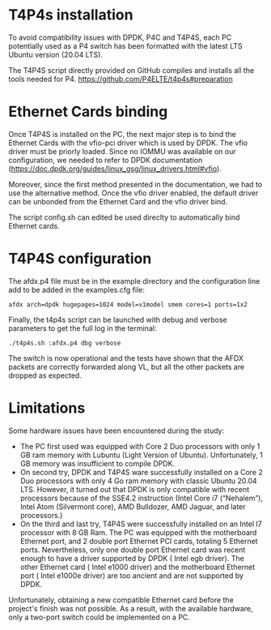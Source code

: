 # T4P4s installation

To avoid compatibility issues with DPDK, P4C and T4P4S, each PC potentially used as a P4
switch has been formatted with the latest LTS Ubuntu version (20.04 LTS).

The T4P4S script directly provided on GitHub compiles and installs all the tools needed for P4.
https://github.com/P4ELTE/t4p4s#preparation


# Ethernet Cards binding

Once T4P4S is installed on the PC, the next major step is to bind the Ethernet Cards with the vfio-pci driver which is used by DPDK.
The vfio driver must be priorly loaded. Since no IOMMU was available on our configuration, we needed to refer to DPDK documentation (https://doc.dpdk.org/guides/linux_gsg/linux_drivers.html#vfio).

Moreover, since the first method presented in the documentation, we had to use the alternative method.
Once the vfio driver enabled, the default driver can be unbonded from the Ethernet Card and the vfio driver bind.

The script config.sh can edited be used direclty to automatically bind Ethernet cards.


# T4P4S configuration

The afdx.p4 file must be in the example
directory and the configuration line add to be added in the examples.cfg file:
```shell
afdx arch=dpdk hugepages=1024 model=v1model smem cores=1 ports=1x2
```

Finally, the t4p4s script can be launched with debug and verbose parameters to get the full log in the terminal:
```shell
./t4p4s.sh :afdx.p4 dbg verbose
```

The switch is now operational and the tests have shown that the AFDX packets are correctly
forwarded along VL, but all the other packets are dropped as expected.


# Limitations

Some hardware issues have been encountered during the study:
- The PC first used was equipped with Core 2 Duo processors with only 1 GB ram memory with Lubuntu (Light Version of Ubuntu). Unfortunately, 1 GB memory was insufficient to compile DPDK.
- On second try, DPDK and T4P4S ware successfully installed on a Core 2 Duo processors with only 4 Go ram memory with classic Ubuntu 20.04 LTS. However, it turned out that DPDK is only compatible with recent processors because of the SSE4.2 instruction (Intel Core i7 (“Nehalem”), Intel Atom (Silvermont core), AMD Bulldozer, AMD Jaguar, and later processors.)
- On the third and last try, T4P4S were successfully installed on an Intel I7 processor with 8 GB Ram. The PC was equipped with the motherboard Ethernet port, and 2 double port Ethernet PCI cards, totaling 5 Ethernet ports. Nevertheless, only one double port Ethernet card was recent enough to have a driver supported by DPDK ( Intel egb driver). The other Ethernet card ( Intel e1000 driver) and the motherboard Ethernet port ( Intel e1000e driver) are too ancient and are not supported by DPDK.

Unfortunately, obtaining a new compatible Ethernet card before the project's finish was not possible. As a result, with the available hardware, only a two-port switch could be implemented on a PC.
